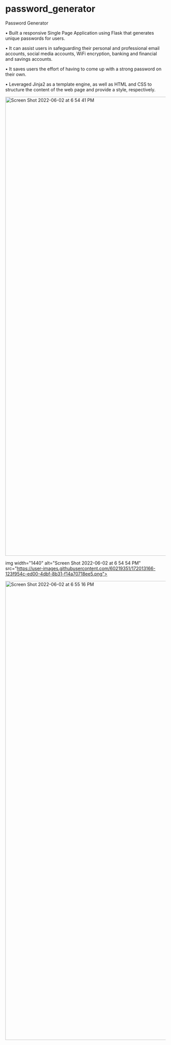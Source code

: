 # password_generator
Password Generator

•	Built a responsive Single Page Application using Flask that generates unique passwords for users.

•	It can assist users in safeguarding their personal and professional email accounts, social media accounts, WiFi encryption, banking and financial and savings accounts.


•	It saves users the effort of having to come up with a strong password on their own.

•	Leveraged Jinja2 as a template engine, as well as HTML and CSS to structure the content of the web page and provide a style, respectively.


<img width="1440" alt="Screen Shot 2022-06-02 at 6 54 41 PM" src="https://user-images.githubusercontent.com/60219351/172013163-b799e1c0-348b-4145-9320-e58730ecf8bd.png">

img width="1440" alt="Screen Shot 2022-06-02 at 6 54 54 PM" src="https://user-images.githubusercontent.com/60219351/172013166-123f954c-ed00-4dbf-8b31-f14a70718ee5.png">

<img width="1440" alt="Screen Shot 2022-06-02 at 6 55 16 PM" src="https://user-images.githubusercontent.com/60219351/172013169-4ab8f767-17d8-48af-b0a8-15a09d456466.png">
